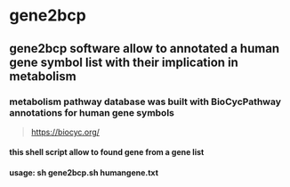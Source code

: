 # gene2bcp

## gene2bcp software allow to annotated a human gene symbol list with their implication in metabolism

### metabolism pathway database was built with BioCycPathway annotations for human gene symbols
>https://biocyc.org/


#### this shell script allow to found gene from a gene list 

#### usage: sh gene2bcp.sh humangene.txt
